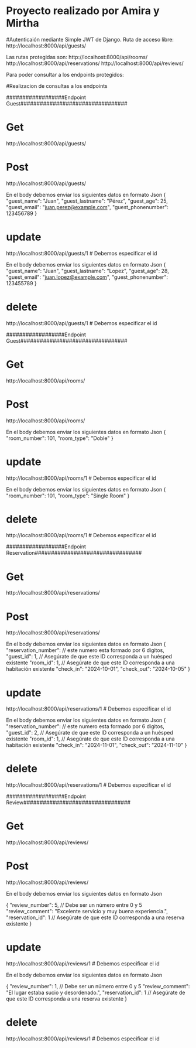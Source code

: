 # Proyecto realizado por Amira y Mirtha
#Autenticaión mediante Simple JWT de Django.
Ruta de acceso libre:
http://localhost:8000/api/guests/

Las rutas protegidas son:
http://localhost:8000/api/rooms/
http://localhost:8000/api/reservations/
http://localhost:8000/api/reviews/

Para poder consultar a los endpoints protegidos:


#Realizacion de consultas a los endpoints

##################Endpoint Guest#################################
# Get
http://localhost:8000/api/guests/

# Post  
http://localhost:8000/api/guests/

En el body debemos enviar los siguientes datos en formato Json 
{
    "guest_name": "Juan",
    "guest_lastname": "Pérez",
    "guest_age": 25,
    "guest_email": "juan.perez@example.com",
    "guest_phonenumber": 123456789
}

# update 
http://localhost:8000/api/guests/1   # Debemos especificar el id 

En el body debemos enviar los siguientes datos en formato Json 
{
    "guest_name": "Juan",
    "guest_lastname": "Lopez",
    "guest_age": 28,
    "guest_email": "juan.lopez@example.com",
    "guest_phonenumber": 123455789
}

# delete 
http://localhost:8000/api/guests/1   # Debemos especificar el id 




##################Endpoint Guest#################################
# Get
http://localhost:8000/api/rooms/

# Post  
http://localhost:8000/api/rooms/

En el body debemos enviar los siguientes datos en formato Json 
{
    "room_number": 101,
    "room_type": "Doble"
}

# update 
http://localhost:8000/api/rooms/1   # Debemos especificar el id 

En el body debemos enviar los siguientes datos en formato Json 
{
    "room_number": 101,
    "room_type": "Single Room"
}

# delete 
http://localhost:8000/api/rooms/1   # Debemos especificar el id 




##################Endpoint Reservation#################################
# Get
http://localhost:8000/api/reservations/

# Post  
http://localhost:8000/api/reservations/

En el body debemos enviar los siguientes datos en formato Json 
{
    "reservation_number": // este numero esta formado por 6 digitos,
    "guest_id": 1,  // Asegúrate de que este ID corresponda a un huésped existente
    "room_id": 1,   // Asegúrate de que este ID corresponda a una habitación existente
    "check_in": "2024-10-01",
    "check_out": "2024-10-05"
}

# update 
http://localhost:8000/api/reservations/1   # Debemos especificar el id 

En el body debemos enviar los siguientes datos en formato Json 
{
    "reservation_number": // este numero esta formado por 6 digitos,
    "guest_id": 2,  // Asegúrate de que este ID corresponda a un huésped existente
    "room_id": 1,   // Asegúrate de que este ID corresponda a una habitación existente
    "check_in": "2024-11-01",
    "check_out": "2024-11-10"
}

# delete 
http://localhost:8000/api/reservations/1   # Debemos especificar el id 




##################Endpoint Review#################################
# Get
http://localhost:8000/api/reviews/

# Post  
http://localhost:8000/api/reviews/

En el body debemos enviar los siguientes datos en formato Json 

{
    "review_number": 5,  // Debe ser un número entre 0 y 5
    "review_comment": "Excelente servicio y muy buena experiencia.",
    "reservation_id": 1  // Asegúrate de que este ID corresponda a una reserva existente
}

# update 
http://localhost:8000/api/reviews/1   # Debemos especificar el id 

En el body debemos enviar los siguientes datos en formato Json 

{
    "review_number": 1,  // Debe ser un número entre 0 y 5
    "review_comment": "El lugar estaba sucio y desordenado.",
    "reservation_id": 1  // Asegúrate de que este ID corresponda a una reserva existente
}

# delete 
http://localhost:8000/api/reviews/1   # Debemos especificar el id 